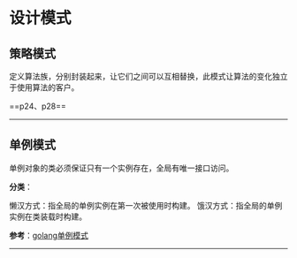 # 设计模式

## 策略模式

定义算法族，分别封装起来，让它们之间可以互相替换，此模式让算法的变化独立于使用算法的客户。

==p24、p28==

---

## 单例模式

单例对象的类必须保证只有一个实例存在，全局有唯一接口访问。

**分类**：　　

懒汉方式：指全局的单例实例在第一次被使用时构建。
饿汉方式：指全局的单例实例在类装载时构建。

**参考**：[golang单例模式](https://studygolang.com/articles/11444)

---

